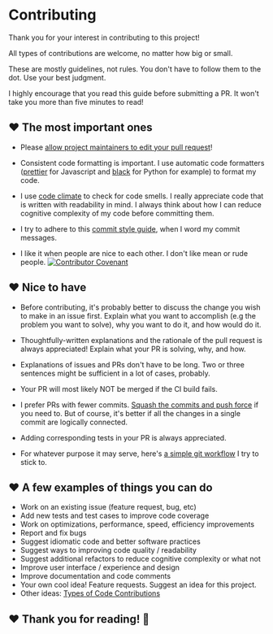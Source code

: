 # Contributing

Thank you for your interest in contributing to this project!

All types of contributions are welcome, no matter how big or small. 

These are mostly guidelines, not rules. You don't have to follow them to the dot. Use your best judgment.

I highly encourage that you read this guide before submitting a PR. It won't take you more than five minutes to read! 

## ❤️ The most important ones

- Please [allow project maintainers to edit your pull request][how_to_allow_pr_edits_link]!

- Consistent code formatting is important. I use automatic code formatters ([prettier][prettier_link] for Javascript and [black][black_link] for Python for example) to format my code.

- I use [code climate][code_climate_link] to check for code smells. I really appreciate code that is written with readability in mind. I always think about how I can reduce cognitive complexity of my code before committing them.

- I try to adhere to this [commit style guide][commit_style_guide_link], when I word my commit messages.

- I like it when people are nice to each other. I don't like mean or rude people. [![Contributor Covenant][contributor_covenant_badge]](./CODE_OF_CONDUCT.md)

## ❤️ Nice to have

- Before contributing, it's probably better to discuss the change you wish to make in an issue first. Explain what you want to accomplish (e.g the problem you want to solve), why you want to do it, and how would do it.

- Thoughtfully-written explanations and the rationale of the pull request is always appreciated! Explain what your PR is solving, why, and how.

- Explanations of issues and PRs don't have to be long. Two or three sentences might be sufficient in a lot of cases, probably.

- Your PR will most likely NOT be merged if the CI build fails.

- I prefer PRs with fewer commits. [Squash the commits and push force][rewriting_git_history_link] if you need to. But of course, it's better if all the changes in a single commit are logically connected.

- Adding corresponding tests in your PR is always appreciated.

- For whatever purpose it may serve, here's [a simple git workflow][git_workflow_link] I try to stick to.


## ❤️ A few examples of things you can do

- Work on an existing issue (feature request, bug, etc)
- Add new tests and test cases to improve code coverage
- Work on optimizations, performance, speed, efficiency improvements
- Report and fix bugs
- Suggest idiomatic code and better software practices
- Suggest ways to improving code quality / readability
- Suggest additional refactors to reduce cognitive complexity or what not
- Improve user interface / experience and design
- Improve documentation and code comments
- Your own cool idea! Feature requests. Suggest an idea for this project.
- Other ideas: [Types of Code Contributions][contribute_link]

## ❤️ Thank you for reading! 🤗

[contributor_covenant_badge]: https://img.shields.io/badge/Contributor%20Covenant-v2.0%20adopted-ff69b4.svg

[contibutor_covenant_link]: https://www.contributor-covenant.org/

[contribute_link]: https://github.com/mithi/hexapod/wiki/Types-of-(code)-Contributions

[commit_style_guide_link]: https://github.com/mithi/hexapod/wiki/A-Commit-Style-Guide

[git_workflow_link]: https://github.com/mithi/hexapod/wiki/Simple-Git-Workflow-guide

[prettier_link]: https://prettier.io/

[black_link]: https://github.com/psf/black

[code_climate_link]: https://github.com/mithi/hexapod/blob/master/.codeclimate.yml

[rewriting_git_history_link]: https://thoughtbot.com/blog/git-interactive-rebase-squash-amend-rewriting-history

[how_to_allow_pr_edits_link]: https://help.github.com/en/github/collaborating-with-issues-and-pull-requests/allowing-changes-to-a-pull-request-branch-created-from-a-fork
